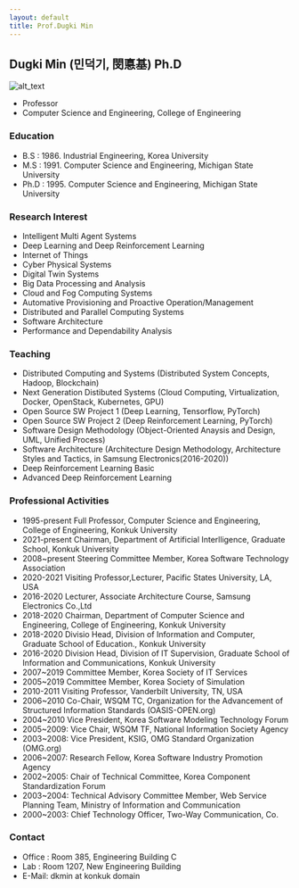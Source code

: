 ```yaml
---
layout: default
title: Prof.Dugki Min
---
```


## Dugki Min (민덕기, 閔悳基) Ph.D
![alt_text](./profile-dkmin-small.jpg)
* Professor
* Computer Science and Engineering, College of Engineering

### Education
* B.S : 1986. Industrial Engineering, Korea University
* M.S : 1991. Computer Science and Engineering, Michigan State University
* Ph.D : 1995. Computer Science and Engineering, Michigan State University

### Research Interest
* Intelligent Multi Agent Systems
* Deep Learning and Deep Reinforcement Learning
* Internet of Things 
* Cyber Physical Systems 
* Digital Twin Systems 
* Big Data Processing and Analysis 
* Cloud and Fog Computing Systems
* Automative Provisioning and Proactive Operation/Management
* Distributed and Parallel Computing Systems
* Software Architecture 
* Performance and Dependability Analysis

### Teaching
* Distributed Computing and Systems (Distributed System Concepts, Hadoop, Blockchain)
* Next Generation Distibuted Systems (Cloud Computing, Virtualization, Docker, OpenStack, Kubernetes, GPU)
* Open Source SW Project 1 (Deep Learning, Tensorflow, PyTorch)
* Open Source SW Project 2 (Deep Reinforcement Learning, PyTorch)
* Software Design Methodology (Object-Oriented Anaysis and Design, UML, Unified Process)
* Software Architecture (Architecture Design Methodology, Architecture Styles and Tactics, in Samsung Electronics(2016-2020))
* Deep Reinforcement Learning Basic 
* Advanced Deep Reinforcement Learning

### Professional Activities
* 1995-present Full Professor, Computer Science and Engineering, College of Engineering, Konkuk University
* 2021-present Chairman, Department of Artificial Interlligence, Graduate School, Konkuk University
* 2008~present Steering Committee Member, Korea Software Technology Association 
* 2020-2021    Visiting Professor,Lecturer, Pacific States University, LA, USA
* 2016-2020   Lecturer, Associate Architecture Course, Samsung Electronics Co.,Ltd
* 2018-2020   Chairman, Department of Computer Science and Engineering, College of Engineering, Konkuk University
* 2018-2020   Divisio Head, Division of Information and Computer, Graduate School of Education., Konkuk University
* 2016-2020   Division Head, Division of IT Supervision, Graduate School of Information and Communications, Konkuk University
* 2007~2019 Committee Member, Korea Society of IT Services
* 2005~2019 Committee Member, Korea Society of Simulation
* 2010-2011   Visiting Professor, Vanderbilt University, TN, USA
* 2006~2010   Co-Chair, WSQM TC, Organization for the Advancement of Structured Information Standards (OASIS-OPEN.org)
* 2004~2010   Vice President, Korea Software Modeling Technology Forum
* 2005~2009:  Vice Chair, WSQM TF, National Information Society Agency
* 2003~2008:  Vice President, KSIG, OMG Standard Organization (OMG.org)
* 2006~2007:  Research Fellow, Korea Software Industry Promotion Agency
* 2002~2005:  Chair of Technical Committee, Korea Component Standardization Forum
* 2003~2004:  Technical Advisory Committee Member, Web Service Planning Team, Ministry of Information and Communication
* 2000~2003:  Chief Technology Officer, Two-Way Communication, Co.

### Contact
* Office : Room 385, Engineering Building C
* Lab : Room 1207, New Engineering Building
* E-Mail: dkmin at konkuk domain
